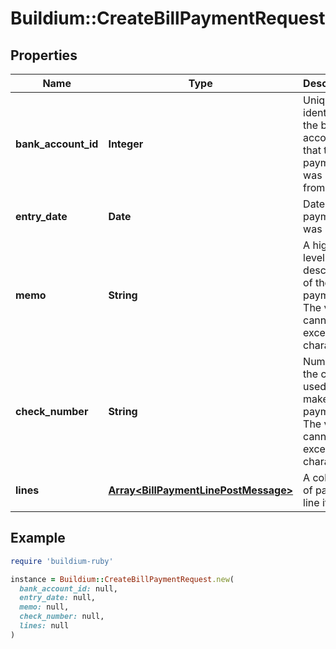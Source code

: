 # Buildium::CreateBillPaymentRequest

## Properties

| Name | Type | Description | Notes |
| ---- | ---- | ----------- | ----- |
| **bank_account_id** | **Integer** | Unique identifier of the bank account that the payment was made from. |  |
| **entry_date** | **Date** | Date the payment was made. |  |
| **memo** | **String** | A high-level description of the payment. The value cannot exceed 240 characters. | [optional] |
| **check_number** | **String** | Number of the check used to make the payment. The value cannot exceed 30 characters. | [optional] |
| **lines** | [**Array&lt;BillPaymentLinePostMessage&gt;**](BillPaymentLinePostMessage.md) | A collection of payment line items. |  |

## Example

```ruby
require 'buildium-ruby'

instance = Buildium::CreateBillPaymentRequest.new(
  bank_account_id: null,
  entry_date: null,
  memo: null,
  check_number: null,
  lines: null
)
```

